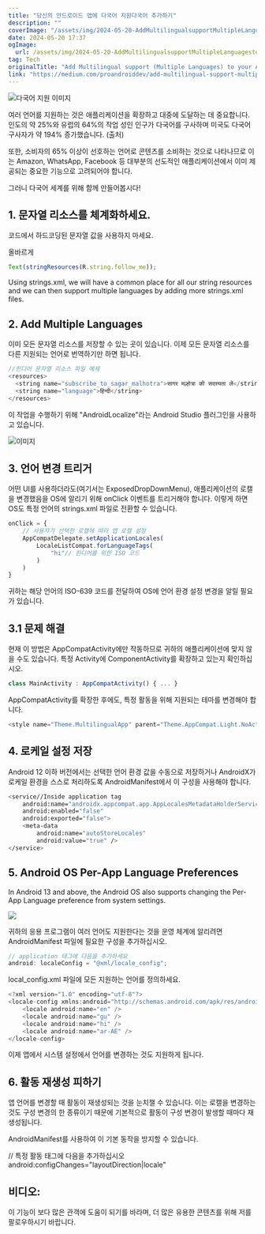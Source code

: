 ```yaml
---
title: "당신의 안드로이드 앱에 다국어 지원다국어 추가하기"
description: ""
coverImage: "/assets/img/2024-05-20-AddMultilingualsupportMultipleLanguagestoyourAndroidApp_0.png"
date: 2024-05-20 17:37
ogImage:
  url: /assets/img/2024-05-20-AddMultilingualsupportMultipleLanguagestoyourAndroidApp_0.png
tag: Tech
originalTitle: "Add Multilingual support (Multiple Languages) to your Android App"
link: "https://medium.com/proandroiddev/add-multilingual-support-multiple-languages-to-your-android-app-4c0fd23cbdb8"
---
```


![다국어 지원 이미지](/assets/img/2024-05-20-AddMultilingualsupportMultipleLanguagestoyourAndroidApp_0.png)

여러 언어를 지원하는 것은 애플리케이션을 확장하고 대중에 도달하는 데 중요합니다. 인도의 약 25%와 유럽의 64%의 작업 성인 인구가 다국어를 구사하며 미국도 다국어 구사자가 약 194% 증가했습니다. (출처)

또한, 소비자의 65% 이상이 선호하는 언어로 콘텐츠를 소비하는 것으로 나타나므로 이는 Amazon, WhatsApp, Facebook 등 대부분의 선도적인 애플리케이션에서 이미 제공되는 중요한 기능으로 고려되어야 합니다.

그러니 다국어 세계를 위해 함께 만들어봅시다!

<div class="content-ad"></div>

## 1. 문자열 리소스를 체계화하세요.

코드에서 하드코딩된 문자열 값을 사용하지 마세요.

올바르게

```js
Text(stringResources(R.string.follow_me));
```

<div class="content-ad"></div>

Using strings.xml, we will have a common place for all our string resources and we can then support multiple languages by adding more strings.xml files.

## 2. Add Multiple Languages

<div class="content-ad"></div>

이미 모든 문자열 리소스를 저장할 수 있는 곳이 있습니다. 이제 모든 문자열 리소스를 다른 지원되는 언어로 번역하기만 하면 됩니다.

```js
//힌디어 문자열 리소스 파일 예제
<resources>
  <string name="subscribe_to_sagar_malhotra">सागर मल्होत्रा की सदस्यता लें</string>
  <string name="language">हिन्दी</string>
</resources>
```

이 작업을 수행하기 위해 "AndroidLocalize"라는 Android Studio 플러그인을 사용하고 있습니다.

![이미지](/assets/img/2024-05-20-AddMultilingualsupportMultipleLanguagestoyourAndroidApp_1.png)

<div class="content-ad"></div>

## 3. 언어 변경 트리거

어떤 UI를 사용하더라도(여기서는 ExposedDropDownMenu), 애플리케이션의 로캘을 변경했음을 OS에 알리기 위해 onClick 이벤트를 트리거해야 합니다. 이렇게 하면 OS도 특정 언어의 strings.xml 파일로 전환할 수 있습니다.

```js
onClick = {
    // 사용자가 선택한 로캘에 따라 앱 로캘 설정
    AppCompatDelegate.setApplicationLocales(
        LocaleListCompat.forLanguageTags(
            "hi"// 힌디어를 위한 ISO 코드
        )
    )
}
```

<div class="content-ad"></div>

귀하는 해당 언어의 ISO-639 코드를 전달하여 OS에 언어 환경 설정 변경을 알릴 필요가 있습니다.

## 3.1 문제 해결

현재 이 방법은 AppCompatActivity에만 작동하므로 귀하의 애플리케이션에 맞지 않을 수도 있습니다. 특정 Activity에 ComponentActivity를 확장하고 있는지 확인하십시오.

```js
class MainActivity : AppCompatActivity() { ... }
```

<div class="content-ad"></div>

AppCompatActivity를 확장한 후에도, 특정 활동을 위해 지원되는 테마를 변경해야 합니다.

```js
<style name="Theme.MultilingualApp" parent="Theme.AppCompat.Light.NoActionBar" />
```

## 4. 로케일 설정 저장

Android 12 이하 버전에서는 선택한 언어 환경 값을 수동으로 저장하거나 AndroidX가 로케일 환경을 스스로 처리하도록 AndroidManifest에서 이 구성을 사용해야 합니다.

<div class="content-ad"></div>

```bash
<service//Inside application tag
    android:name="androidx.appcompat.app.AppLocalesMetadataHolderService"
    android:enabled="false"
    android:exported="false">
    <meta-data
        android:name="autoStoreLocales"
        android:value="true" />
</service>
```

## 5. Android OS Per-App Language Preferences

In Android 13 and above, the Android OS also supports changing the Per-App Language preference from system settings.

<img src="/assets/img/2024-05-20-AddMultilingualsupportMultipleLanguagestoyourAndroidApp_2.png" />

<div class="content-ad"></div>

귀하의 응용 프로그램이 여러 언어도 지원한다는 것을 운영 체계에 알리려면 AndroidManifest 파일에 필요한 구성을 추가하십시오.

```js
// application 태그에 다음을 추가하세요
android: localeConfig = "@xml/locale_config";
```

local_config.xml 파일에 모든 지원하는 언어를 정의하세요.

```js
<?xml version="1.0" encoding="utf-8"?>
<locale-config xmlns:android="http://schemas.android.com/apk/res/android">
    <locale android:name="en" />
    <locale android:name="gu" />
    <locale android:name="hi" />
    <locale android:name="ar-AE" />
</locale-config>
```

<div class="content-ad"></div>

이제 앱에서 시스템 설정에서 언어를 변경하는 것도 지원하게 됩니다.

## 6. 활동 재생성 피하기

앱 언어를 변경할 때 활동이 재생성되는 것을 눈치챌 수 있습니다. 이는 로캘을 변경하는 것도 구성 변경의 한 종류이기 때문에 기본적으로 활동이 구성 변경이 발생할 때마다 재생성됩니다.

AndroidManifest를 사용하여 이 기본 동작을 방지할 수 있습니다.

<div class="content-ad"></div>

// 특정 활동 태그에 다음을 추가하십시오
android:configChanges="layoutDirection|locale"

## 비디오:

이 기능이 보다 많은 관객에 도움이 되기를 바라며, 더 많은 유용한 콘텐츠를 위해 저를 팔로우하시기 바랍니다.
